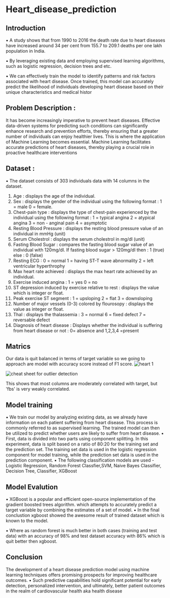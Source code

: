 # Heart_disease_prediction

## Introduction

▪ A study shows that from 1990 to 2016 the death rate due to 
heart diseases have increased around 34 per cent from 155.7 to 
209.1 deaths per one lakh population in India.

▪ By leveraging existing data and employing supervised learning 
algorithms, such as logistic regression, decision trees and etc. 

▪ We can effectively train the model to identify patterns and risk 
factors associated with heart disease. Once trained, this model 
can accurately predict the likelihood of individuals developing 
heart disease based on their unique characteristics and medical 
histor

## Problem Description :

It has become increasingly imperative to prevent heart diseases. 
Effective data-driven systems for predicting such conditions can 
significantly enhance research and prevention efforts, thereby 
ensuring that a greater number of individuals can enjoy healthier 
lives. This is where the application of Machine Learning 
becomes essential. Machine Learning facilitates accurate 
predictions of heart diseases, thereby playing a crucial role in 
proactive healthcare interventions

## Dataset :
▪ The dataset consists of 303 individuals data with 14 columns in the dataset.
1. Age : displays the age of the individual.
2. Sex : displays the gender of the individual using the following format : 1 = male 0 = female.
3. Chest-pain type : displays the type of chest-pain experienced by the individual using the following 
format : 1 = typical angina 2 = atypical angina 3 = non - anginal pain 4 = asymptotic
4. Resting Blood Pressure : displays the resting blood pressure value of an individual in mmHg (unit)
5. Serum Cholestrol : displays the serum cholestrol in mg/dl (unit)
6. Fasting Blood Sugar : compares the fasting blood sugar value of an individual with 120mg/dl. If 
fasting blood sugar > 120mg/dl then : 1 (true) else : 0 (false)
7. Resting ECG : 0 = normal 1 = having ST-T wave abnormality 2 = left ventricular hyperthrophy
8. Max heart rate achieved : displays the max heart rate achieved by an individual.
9. Exercise induced angina : 1 = yes 0 = no
10. ST depression induced by exercise relative to rest : displays the value which is integer or float.
11. Peak exercise ST segment : 1 = upsloping 2 = flat 3 = downsloping
12. Number of major vessels (0-3) colored by flourosopy : displays the value as integer or float.
13. Thal : displays the thalassemia : 3 = normal 6 = fixed defect 7 = reversable defect
14. Diagnosis of heart disease : Displays whether the individual is suffering from heart disease or not : 0= absence and 1,2,3,4 =present

## Matrics

Our data is quit balanced in terms of target variable so we going to 
approach are model with accuracy score instead of F1 score.
![heart 1](https://github.com/ahmedali1102/Heart_disease_prediction/assets/162327449/e4de1d2e-d926-4df1-8a39-9dd8b325f29f)

![cheat sheet for outlier detection](https://github.com/ahmedali1102/Heart_disease_prediction/assets/162327449/7a94e605-d1c8-4271-a752-a828faa8be7b)

This shows that most columns are moderately correlated 
with target, but 'fbs' is very weakly correlated.


## Model training
▪ We train our model by analyzing existing data, as we already have 
information on each patient suffering from heart disease. This process is 
commonly referred to as supervised learning. The trained model can then be 
utilized to predict whether users are likely to suffer from heart disease.
▪ First, data is divided into two parts using component splitting. In this 
experiment, data is split based on a ratio of 80:20 for the training set 
and the prediction set. The training set data is used in the logistic 
regression component for model training, while the prediction set data 
is used in the prediction component.
▪ The following classification models are used - Logistic Regression, 
Random Forest Classfier,SVM, Naive Bayes Classifier, Decision Tree,
Classifier, XGBoost

## Model Evalution

▪ XGBoost is a popular and efficient open-source implementation of the 
gradient boosted trees algorithm. which attempts to accurately 
predict a target variable by combining the estimates of a set of model.
▪ In the final conclustion xgboost showed the awesome result of trained 
dataset which is known to the model.

▪ Where as random forest is much better in both cases (training and test 
data) with an accuracy of 98% and test dataset accuracy with 86% 
which is quit better then xgboost.


## Conclusion

The development of a heart disease prediction model using machine 
learning techniques offers promising prospects for improving 
healthcare outcomes.
▪ Such predictive capabilities hold significant potential for early 
detection, personalized intervention, and ultimately, better patient 
outcomes in the realm of cardiovascular health aka health disease


